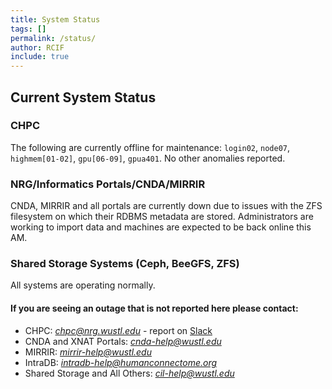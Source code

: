 ```yaml
---
title: System Status
tags: []
permalink: /status/
author: RCIF
include: true
---
```

## Current System Status

### CHPC
The following are currently offline for maintenance: `login02`, `node07`, `highmem[01-02]`, `gpu[06-09]`, `gpua401`. No other anomalies reported.

### NRG/Informatics Portals/CNDA/MIRRIR
CNDA, MIRRIR and all portals are currently down due to issues with the ZFS filesystem on which their RDBMS metadata are stored.  Administrators are working to import data and machines are expected to be back online this AM.

### Shared Storage Systems (Ceph, BeeGFS, ZFS)
All systems are operating normally.

#### If you are seeing an outage that is not reported here please contact:

* CHPC:  *chpc@nrg.wustl.edu* - report on [Slack](https://mir-rcif.slack.com/archives/C05SQC1SJ0Y)
* CNDA and XNAT Portals:  *cnda-help@wustl.edu*
* MIRRIR:  *mirrir-help@wustl.edu*
* IntraDB:  *intradb-help@humanconnectome.org*
* Shared Storage and All Others:  *cil-help@wustl.edu*
